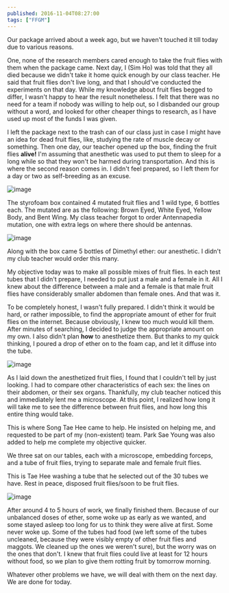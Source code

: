 ```yaml
---
published: 2016-11-04T08:27:00
tags: ["FFGM"]
---
```


Our package arrived about a week ago, but we haven't touched it till today due to various reasons.

One, none of the research members cared enough to take the fruit flies with them when the package came. Next day, I (Sim Ho) was told that they all died because we didn't take it home quick enough by our class teacher. He said that fruit flies don't live long, and that I should've conducted the experiments on that day. While my knowledge about fruit flies begged to differ, I wasn't happy to hear the result nonetheless. I felt that there was no need for a team if nobody was willing to help out, so I disbanded our group without a word, and looked for other cheaper things to research, as I have used up most of the funds I was given.

I left the package next to the trash can of our class just in case I might have an idea for dead fruit flies, like, studying the rate of muscle decay or something. Then one day, our teacher opened up the box, finding the fruit flies **alive!** I'm assuming that anesthetic was used to put them to sleep for a long while so that they won't be harmed during transportation. And this is where the second reason comes in. I didn't feel prepared, so I left them for a day or two as self-breeding as an excuse.

![image](https://64.media.tumblr.com/3080d82bd8ebc9c8492996598c40d985/tumblr_inline_oh7frlCrFP1ryo8a8_540.jpg)

The styrofoam box contained 4 mutated fruit flies and 1 wild type, 6 bottles each. The mutated are as the following: Brown Eyed, White Eyed, Yellow Body, and Bent Wing. My class teacher forgot to order Antennapedia mutation, one with extra legs on where there should be antennas.

![image](https://64.media.tumblr.com/90b3c13e80c1344534c37b8d98ff8148/tumblr_inline_oh7fsfjnaM1ryo8a8_540.jpg)

Along with the box came 5 bottles of Dimethyl ether: our anesthetic. I didn't my club teacher would order this many.

My objective today was to make all possible mixes of fruit flies. In each test tubes that I didn't prepare, I needed to put just a male and a female in it. All I knew about the difference between a male and a female is that male fruit flies have considerably smaller abdomen than female ones. And that was it.

To be completely honest, I wasn't fully prepared. I didn't think it would be hard, or rather impossible, to find the appropriate amount of ether for fruit flies on the internet. Because obviously, I knew too much would kill them. After minutes of searching, I decided to judge the appropriate amount on my own. I also didn't plan **how** to anesthetize them. But thanks to my quick thinking, I poured a drop of ether on to the foam cap, and let it diffuse into the tube.

![image](https://64.media.tumblr.com/0a85478b62e266ca2abaf8e90392439b/tumblr_inline_oh7g67SDp31ryo8a8_540.jpg)

As I laid down the anesthetized fruit flies, I found that I couldn't tell by just looking. I had to compare other characteristics of each sex: the lines on their abdomen, or their sex organs. Thankfully, my club teacher noticed this and immediately lent me a microscope. At this point, I realized how long it will take me to see the difference between fruit flies, and how long this entire thing would take.

This is where Song Tae Hee came to help. He insisted on helping me, and requested to be part of my (non-existent) team. Park Sae Young was also added to help me complete my objective quicker.

We three sat on our tables, each with a microscope, embedding forceps, and a tube of fruit flies, trying to separate male and female fruit flies.

This is Tae Hee washing a tube that he selected out of the 30 tubes we have. Rest in peace, disposed fruit flies/soon to be fruit flies.

![image](https://64.media.tumblr.com/4522702947d153886f6340d4dcd19d05/tumblr_inline_oh7gh0ZN6V1ryo8a8_540.jpg)

After around 4 to 5 hours of work, we finally finished them. Because of our unbalanced doses of ether, some woke up as early as we wanted, and some stayed asleep too long for us to think they were alive at first. Some never woke up. Some of the tubes had food (we left some of the tubes uncleaned, because they were visibly empty of other fruit flies and maggots. We cleaned up the ones we weren't sure), but the worry was on the ones that don't. I knew that fruit flies could live at least for 12 hours without food, so we plan to give them rotting fruit by tomorrow morning.

Whatever other problems we have, we will deal with them on the next day. We are done for today.
